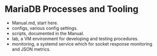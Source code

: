 # MariaDB Processes and Tooling

* Manual.md, start here.
* configs, various config settings.
* scripts, documented in the Manual.
* lab, a VM environment for developing and testing procedures.
* monitoring, a systemd service which for socket response monitoring and JSON metrics.
